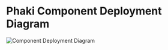 # Phaki Component Deployment Diagram

![Component Deployment Diagram](Component_deployment_diagram/Phaki%20component%20deployment%20diagram.svg)